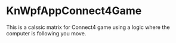 # KnWpfAppConnect4Game
This is a calssic matrix for Connect4 game using a logic where the computer is following you move.
